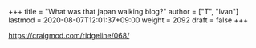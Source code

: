 +++
title = "What was that japan walking blog?"
author = ["T", "Ivan"]
lastmod = 2020-08-07T12:01:37+09:00
weight = 2092
draft = false
+++

<https://craigmod.com/ridgeline/068/>
